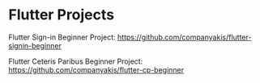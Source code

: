 # Flutter Projects

Flutter Sign-in Beginner Project:
https://github.com/companyakis/flutter-signin-beginner

Flutter Ceteris Paribus Beginner Project:
https://github.com/companyakis/flutter-cp-beginner
